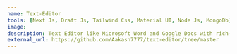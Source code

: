 ```yaml
---
name: Text-Editor
tools: [Next Js, Draft Js, Tailwind Css, Material UI, Node Js, MongoDb]
image:
description: Text Editor like Microsoft Word and Google Docs with rich‑text, formatting, and collaborative‑ready architecture.
external_url: https://github.com/Aakash7777/text-editor/tree/master
---
```



